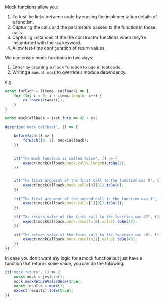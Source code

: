 
Mock functions allow you:

1. To test the links between code by erasing the implementation details of a function.
2. Capturing the calls and the parameters passed to the function in those calls.
3. Capturing instances of the the constructor functions when they're instantiated with the `new` keyword.
4. Allow test-time configuration of return values.

We can create mock functions in two ways:

1. Either by creating a mock function to use in test code.
2. Writing a `manual mock` to override a module dependency.

e.g.

```js
const forEach = (items, callback) => {
    for (let i = 0; i < items.length; i++) {
        callback(items[i]);
    }
}

const mockCallback = jest.fn(x => 42 + x);

describe('mock callback', () => {

    beforeEach(() => {
        forEach([0, 1], mockCallback);
    })


    it("The mock function is called twice", () => {
        expect(mockCallback.mock.calls.length).toBe(2);
    })


    it("The first argument of the first call to the function was 0", () => {
        expect(mockCallback.mock.calls[0][0]).toBe(0);
    })

    it("The first argument of the second call to the function was 1", () => {
        expect(mockCallback.mock.calls[1][0]).toBe(1);
    })

    it("The return value of the first call to the function was 42", () => {
        expect(mockCallback.mock.results[0].value).toBe(42);
    })

    it("The return value of the first call to the function was 43", () => {
        expect(mockCallback.mock.results[1].value).toBe(43);
    })
})
```

In case you don't want any logic for a mock function but just have a function that returns some value, you can do the following:

```js
it('mock return', () => {
    const mock = jest.fn();
    mock.mockReturnValueOnce(true);
    const results = mock();
    expect(results).toBe(true);
})
```
